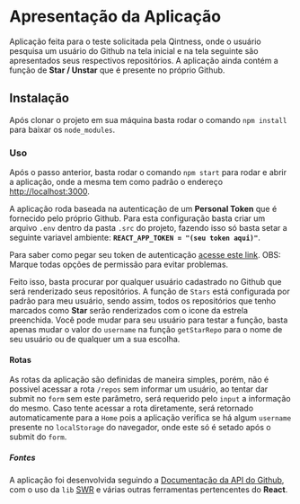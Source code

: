 # Apresentação da Aplicação

Aplicação feita para o teste solicitada pela Qintness, onde o usuário pesquisa um usuário do Github na tela inicial
e na tela seguinte são apresentados seus respectivos repositórios. A aplicação ainda contém a função de **Star / Unstar**
que é presente no próprio Github.

## Instalação

Após clonar o projeto em sua máquina basta rodar o comando `npm install` para baixar os `node_modules`. 

### Uso

Após o passo anterior, basta rodar o comando `npm start` para rodar e abrir a aplicação, onde a mesma tem como padrão 
o endereço [http://localhost:3000](http://localhost:3000).

A aplicação roda baseada na autenticação de um **Personal Token** que é fornecido pelo próprio Github. Para esta configuração
basta criar um arquivo `.env` dentro da pasta `.src` do projeto, fazendo isso só basta setar a seguinte variavel ambiente:
**`REACT_APP_TOKEN = "(seu token aqui)"`**.

Para saber como pegar seu token de autenticação [acesse este link](https://docs.github.com/pt/free-pro-team@latest/github/authenticating-to-github/creating-a-personal-access-token). OBS: Marque todas opções de permissão para evitar problemas.

Feito isso, basta procurar por qualquer usuário cadastrado no Github que será renderizado seus repositórios. A função de
`Stars` está configurada por padrão para meu usuário, sendo assim, todos os repositórios que tenho marcados como **Star**
serão renderizados com o icone da estrela preenchida. Você pode mudar para seu usuário para testar a função, basta apenas 
mudar o valor do `username` na função `getStarRepo` para o nome de seu usuário ou de qualquer um a sua escolha.  

#### Rotas

As rotas da aplicação são definidas de maneira simples, porém, não é possivel acessar a rota `/repos` sem informar um usuário,
ao tentar dar submit no `form` sem este parâmetro, será requerido pelo `input` a informação do mesmo. Caso tente acessar a
rota diretamente, será retornado automaticamente para a `Home` pois a aplicação verifica se há algum `username` presente no
`localStorage` do navegador, onde este só é setado após o submit do `form`.  

##### Fontes

A aplicação foi desenvolvida seguindo a [Documentação da API do Github](https://docs.github.com/en/free-pro-team@latest/rest),
com o uso da `lib` [SWR](https://github.com/vercel/swr) e várias outras ferramentas pertencentes do **React**.
